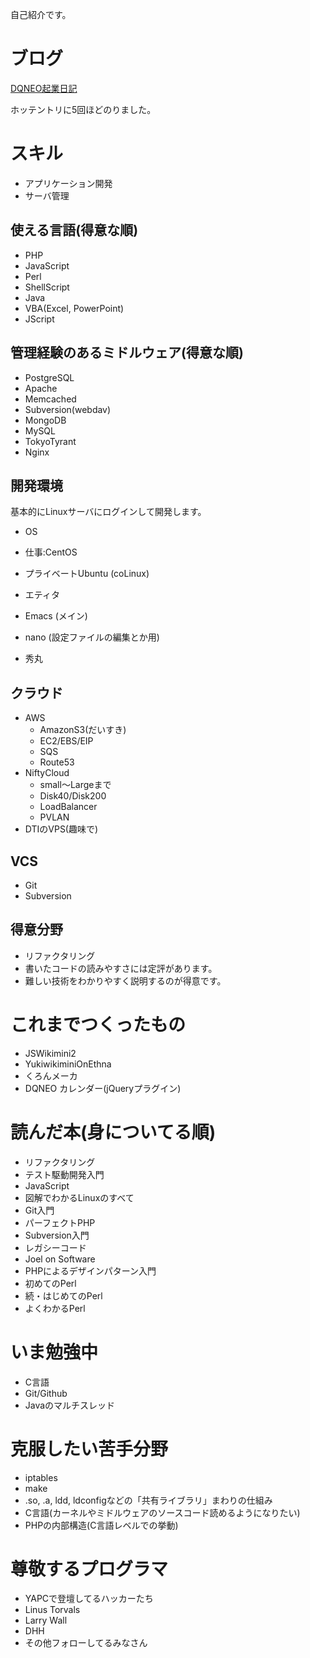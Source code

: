 自己紹介です。

# ブログ
[DQNEO起業日記](http://dqn.sakusakutto.jp/)

ホッテントリに5回ほどのりました。

# スキル
* アプリケーション開発
* サーバ管理

## 使える言語(得意な順)

* PHP
* JavaScript
* Perl
* ShellScript
* Java
* VBA(Excel, PowerPoint)
* JScript

## 管理経験のあるミドルウェア(得意な順)
* PostgreSQL
* Apache
* Memcached
* Subversion(webdav)
* MongoDB
* MySQL
* TokyoTyrant
* Nginx

## 開発環境
基本的にLinuxサーバにログインして開発します。
* OS
 * 仕事:CentOS
 * プライベートUbuntu (coLinux)

* エティタ
 * Emacs (メイン)
 * nano (設定ファイルの編集とか用)
 * 秀丸

## クラウド
* AWS
  * AmazonS3(だいすき)
  * EC2/EBS/EIP
  * SQS
  * Route53
* NiftyCloud
  * small～Largeまで
  * Disk40/Disk200
  * LoadBalancer
  * PVLAN
* DTIのVPS(趣味で)

## VCS
* Git
* Subversion

## 得意分野

* リファクタリング
* 書いたコードの読みやすさには定評があります。
* 難しい技術をわかりやすく説明するのが得意です。

# これまでつくったもの

* JSWikimini2
* YukiwikiminiOnEthna
* くろんメーカ
* DQNEO カレンダー(jQueryプラグイン)

# 読んだ本(身についてる順)
* リファクタリング
* テスト駆動開発入門
* JavaScript
* 図解でわかるLinuxのすべて
* Git入門
* パーフェクトPHP
* Subversion入門
* レガシーコード
* Joel on Software
* PHPによるデザインパターン入門
* 初めてのPerl
* 続・はじめてのPerl
* よくわかるPerl


# いま勉強中

* C言語
* Git/Github
* Javaのマルチスレッド

# 克服したい苦手分野
* iptables
* make
* .so, .a, ldd, ldconfigなどの「共有ライブラリ」まわりの仕組み
* C言語(カーネルやミドルウェアのソースコード読めるようになりたい)
* PHPの内部構造(C言語レベルでの挙動)

# 尊敬するプログラマ
* YAPCで登壇してるハッカーたち
* Linus Torvals
* Larry Wall
* DHH
* その他フォローしてるみなさん

